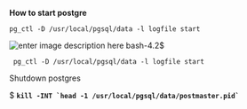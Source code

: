 **How to start postgre**

    pg_ctl -D /usr/local/pgsql/data -l logfile start

![enter image description here](https://i.ibb.co/prGnQY9/Annotation-2020-07-22-132803.png)
bash-4.2$

     pg_ctl -D /usr/local/pgsql/data -l logfile start


Shutdown postgres

$ **``kill -INT `head -1 /usr/local/pgsql/data/postmaster.pid` ``**
